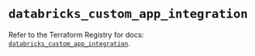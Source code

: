 # `databricks_custom_app_integration`

Refer to the Terraform Registry for docs: [`databricks_custom_app_integration`](https://registry.terraform.io/providers/databricks/databricks/1.64.0/docs/resources/custom_app_integration).

